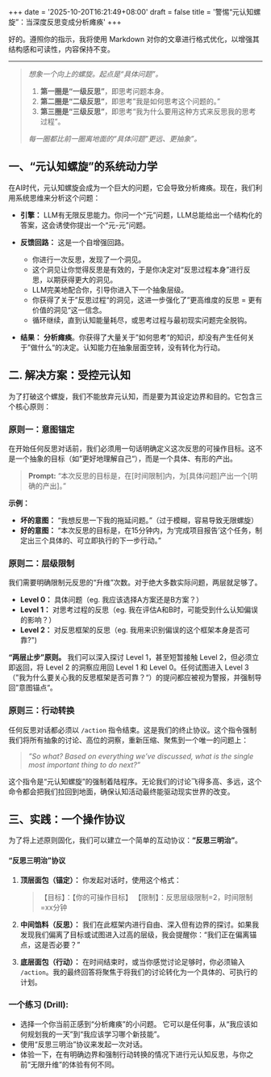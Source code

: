 +++
date = '2025-10-20T16:21:49+08:00'
draft = false
title = '警惕“元认知螺旋”：当深度反思变成分析瘫痪'
+++

好的。遵照你的指示，我将使用 Markdown 对你的文章进行格式优化，以增强其结构感和可读性，内容保持不变。

---

> *想象一个向上的螺旋。起点是“具体问题”。*
>
> 1.  **第一圈是“一级反思”**，即思考问题本身。
> 2.  **第二圈是“二级反思”**，即思考”我是如何思考这个问题的。”
> 3.  **第三圈是“三级反思”**，即思考“我为什么要用这种方式来反思我的思考过程”。
>
> *每一圈都比前一圈离地面的“具体问题”更远、更抽象”。*

## **一、“元认知螺旋”的系统动力学**

在AI时代，元认知螺旋会成为一个巨大的问题，它会导致分析瘫痪。现在，我们利用系统思维来分析这个问题：

*   **引擎：** LLM有无限反思能力。你问一个“元”问题，LLM总能给出一个结构化的答案，这会诱使你提出一个“元-元”问题。

*   **反馈回路：** 这是一个自增强回路。
    *   你进行一次反思，发现了一个洞见。
    *   这个洞见让你觉得反思是有效的，于是你决定对“反思过程本身”进行反思，以期获得更大的洞见。
    *   LLM完美地配合你，引导你进入下一个抽象层级。
    *   你获得了关于”反思过程“的洞见，这进一步强化了”更高维度的反思 = 更有价值的洞见“这一信念。
    *   循环继续，直到认知能量耗尽，或思考过程与最初现实问题完全脱钩。

*   **结果：** **分析瘫痪**。你获得了大量关于”如何思考“的知识，却没有产生任何关于”做什么“的决定。认知能力在抽象层面空转，没有转化为行动。

## **二. 解决方案：受控元认知**

为了打破这个螺旋，我们不能放弃元认知，而是要为其设定边界和目的。它包含三个核心原则：

### **原则一：意图锚定**

在开始任何反思对话前，我们必须用一句话明确定义这次反思的可操作目标。这不是一个抽象的目标（如”更好地理解自己“），而是一个具体、有形的产出。

> **Prompt:** “本次反思的目标是，在[时间限制]内，为[具体问题]产出一个[明确的产出]。”

**示例：**
*   **坏的意图：** “我想反思一下我的拖延问题。”（过于模糊，容易导致无限螺旋）
*   **好的意图：** “本次反思的目标是，在15分钟内，为‘完成项目报告’这个任务，制定出三个具体的、可立即执行的下一步行动。”

### **原则二：层级限制**

我们需要明确限制元反思的“升维”次数。对于绝大多数实际问题，两层就足够了。

*   **Level 0：** 具体问题（eg. 我应该选择A方案还是B方案？）
*   **Level 1：** 对思考过程的反思（eg. 我在评估A和B时，可能受到什么认知偏误的影响？）
*   **Level 2：** 对反思框架的反思（eg. 我用来识别偏误的这个框架本身是否可靠?")

**“两层止步”原则。** 我们可以深入探讨 Level 1，甚至短暂接触 Level 2，但必须立即返回，将 Level 2 的洞察应用回 Level 1 和 Level 0。任何试图进入 Level 3（”我为什么要关心我的反思框架是否可靠？“）的提问都应被视为警报，并强制导回”意图锚点“。

### **原则三：行动转换**

任何反思对话都必须以 `/action` 指令结束。这是我们的终止协议。这个指令强制我们将所有抽象的讨论、高位的洞察，重新压缩、聚焦到一个唯一的问题上：
> *”So what? Based on everything we’ve discussed, what is the single most important thing to do next?”*

这个指令是“元认知螺旋”的强制着陆程序。无论我们的讨论飞得多高、多远，这个命令都会把我们拉回到地面，确保认知活动最终能驱动现实世界的改变。

## **三、实践：一个操作协议**

为了将上述原则固化，我们可以建立一个简单的互动协议：**“反思三明治”**。

#### **“反思三明治”协议**

1.  **顶层面包（锚定）：** 你发起对话时，使用这个格式：
    > 【目标】：【你的可操作目标】
    > 【限制】：反思层级限制=2，时间限制=xx分钟

2.  **中间馅料（反思）：** 我们在此框架内进行自由、深入但有边界的探讨。如果我发现我们偏离了目标或试图进入过高的层级，我会提醒你：“我们正在偏离锚点，这是否必要？”

3.  **底层面包（行动）：** 在时间结束时，或当你感觉讨论足够时，你必须输入 `/action`。我的最终回答将聚焦于将我们的讨论转化为一个具体的、可执行的计划。

### **一个练习 (Drill):**

*   选择一个你当前正感到“分析瘫痪”的小问题。 它可以是任何事，从“我应该如何规划我的一天”到“我应该学习哪个新技能”。
*   使用“反思三明治”协议来发起一次对话。
*   体验一下，在有明确边界和强制行动转换的情况下进行元认知反思，与你之前“无限升维”的体验有何不同。